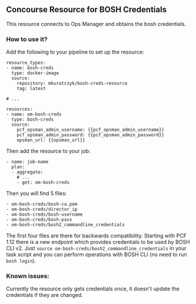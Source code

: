 ## Concourse Resource for BOSH Credentials

This resource connects to Ops Manager and obtains the bosh credentials.

### How to use it?

Add the following to your pipeline to set up the resource:

```
resource_types:
- name: bosh-creds
  type: docker-image
  source:
    repository: mkuratczyk/bosh-creds-resource
    tag: latest

# ...

resources:
- name: om-bosh-creds
  type: bosh-creds
  source:
    pcf_opsman_admin_username: {{pcf_opsman_admin_username}}
    pcf_opsman_admin_password: {{pcf_opsman_admin_password}}
    opsman_url: {{opsman_url}}
```

Then add the resource to your job:

```
- name: job-name
  plan:
  - aggregate:
    # ...
    - get: om-bosh-creds
```

Then you will find 5 files:
```
- om-bosh-creds/bosh-ca.pem
- om-bosh-creds/director_ip
- om-bosh-creds/bosh-username
- om-bosh-creds/bosh-pass
- om-bosh-creds/bosh2_commandline_credentials
```

The first four files are there for backwards compatibility. Starting with PCF 1.12 there is a new endpoint which provides credentials to be used by BOSH CLI v2.
Just `source om-bosh-creds/bosh2_commandline_credentials` in your task script and you can perform operations with BOSH CLI (no need to run `bosh login`).

### Known issues:

Currently the resource only gets credentials once, it doesn't update the credentials if they are changed.
